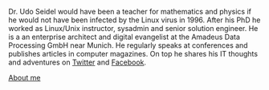 Dr. Udo Seidel would have been a teacher for mathematics and physics if he would not have been infected by the Linux virus in 1996. After his PhD he worked as Linux/Unix instructor, sysadmin and senior solution engineer. He is a an enterprise architect and digital evangelist at the Amadeus Data Processing GmbH near Munich. He regularly speaks at conferences and publishes articles in computer magazines. On top he shares his IT thoughts and adventures on [Twitter](http://twitter.com/useidel) and [Facebook](http://www.facebook.com/udo.seidel.18).

[About me](about2.md)
